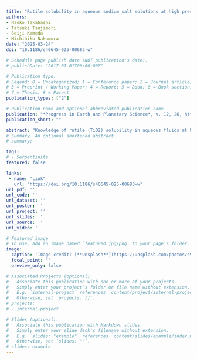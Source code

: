 ```yaml
---
title: "Rutile solubility in aqueous sodium salt solutions at high pressures and temperatures: in-situ observations using a diamond anvil cell"
authors:
- Naoko Takahashi
- Tatsuki Tsujimori
- Seiji Kameda
- Michihiko Nakamura
date: "2025-03-24"
doi: "10.1186/s40645-025-00683-w"

# Schedule page publish date (NOT publication's date).
# publishDate: "2017-01-01T00:00:00Z"

# Publication type.
# Legend: 0 = Uncategorized; 1 = Conference paper; 2 = Journal article;
# 3 = Preprint / Working Paper; 4 = Report; 5 = Book; 6 = Book section;
# 7 = Thesis; 8 = Patent
publication_types: ["2"]

# Publication name and optional abbreviated publication name.
publication: "*Progress in Earth and Planetary Science*, v. 12, 26, https://doi.org/10.1186/s40645-025-00683-w"
publication_short: ""

abstract: "Knowledge of rutile (TiO2) solubility in aqueous fluids at high pressures and temperatures is of primary importance to a quantitative understanding of the high field strength elements (HFSE) transport in subduction zones. We attempted to redetermine rutile solubility in aqueous NaF solution and newly assess rutile solubility in aqueous Na2CO3 and Na2SO4 solutions through in-situ optical observations of the complete dissolution of a rutile grain in a hydrothermal diamond anvil cell (HDAC) at 823–974 °C and a pressure of approximately 0.9–1.8 GPa. The reproducibility of the experimental results in Na2CO3 solution was confirmed across individual experiments and repeated cycles within a single experiment. The rutile solubility in the aqueous sodium salt solutions was significantly higher than the previously reported solubility in pure H2O obtained with weight loss techniques using a piston–cylinder apparatus. While the increase in the solubility with added NaF was consistent with previous findings, the present results suggest that the solubility-promoting effect is smaller than previously reported. The high solubility in the aqueous sodium salt solutions may be attributed to the formation of Ti(IV) complexes with potential ligands (e.g., OH−, CO32−, SO42−, and F−) and sodium that remain to be characterized. Our findings indicate that sodium carbonate and sulfate-bearing fluids in subduction zone lithologies may play a role in efficiently transporting HFSE. A pertinent example of this could be the occurrence of carbonate and sulfate minerals in rutile-rich veins and fluid inclusions from high-pressure metamorphic rocks."
# Summary. An optional shortened abstract.
# summary: 

tags: 
# - Serpentinite
featured: false

links:
 - name: "Link"
   url: "https://doi.org/10.1186/s40645-025-00683-w"
url_pdf: ''
url_code: ''
url_dataset: ''
url_poster: ''
url_project: ''
url_slides: ''
url_source: ''
url_video: ''

# Featured image
# To use, add an image named `featured.jpg/png` to your page's folder. 
image: 
  caption: 'Image credit: [**Unsplash**](https://unsplash.com/photos/s9CC2SKySJM)'
  focal_point: ""
  preview_only: false

# Associated Projects (optional).
#   Associate this publication with one or more of your projects.
#   Simply enter your project's folder or file name without extension.
#   E.g. `internal-project` references `content/project/internal-project/index.md`.
#   Otherwise, set `projects: []`.
# projects:
# - internal-project

# Slides (optional).
#   Associate this publication with Markdown slides.
#   Simply enter your slide deck's filename without extension.
#   E.g. `slides: "example"` references `content/slides/example/index.md`.
#   Otherwise, set `slides: ""`.
# slides: example
---
```

